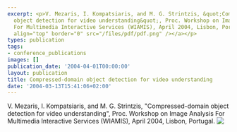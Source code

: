 ```yaml
---
excerpt: <p>V. Mezaris, I. Kompatsiaris, and M. G. Strintzis, &quot;Compressed-domain
  object detection for video understanding&quot;, Proc. Workshop on Image Analysis
  For Multimedia Interactive Services (WIAMIS), April 2004, Lisbon, Portugal. <a href="/files/pdf/wiamis04.pdf"><img
  align="top" border="0" src="/files/pdf/pdf.png" /></a></p>
types: publication
tags:
- conference_publications
images: []
publication_date: '2004-04-01T00:00:00'
layout: publication
title: Compressed-domain object detection for video understanding
date: '2004-03-13T15:41:06+02:00'
---
```

<p>V. Mezaris, I. Kompatsiaris, and M. G. Strintzis, &quot;Compressed-domain object detection for video understanding&quot;, Proc. Workshop on Image Analysis For Multimedia Interactive Services (WIAMIS), April 2004, Lisbon, Portugal. <a href="/files/pdf/wiamis04.pdf"><img align="top" border="0" src="/files/pdf/pdf.png" /></a></p>
